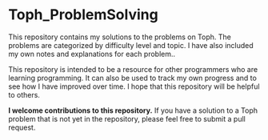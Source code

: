 # Toph_ProblemSolving
This repository contains my solutions to the problems on Toph. The problems are categorized by difficulty level and topic. I have also included my own notes and explanations for each problem..

This repository is intended to be a resource for other programmers who are learning programming. It can also be used to track my own progress and to see how I have improved over time.  I hope that this repository will be helpful to others.

**I welcome contributions to this repository.**
If you have a solution to a Toph problem that is not yet in the repository, please feel free to submit a pull request.
